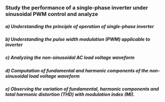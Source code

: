 ### Study the performance of a single-phase inverter under sinusoidal PWM control and analyze

##### a) Understanding the principle of operation of single-phase inverter

##### b) Understanding the pulse width modulation (PWM) applicable to inverter

##### c) Analyzing the non-sinusoidal AC load voltage waveform

##### d) Computation of fundamental and harmonic components of the non-sinusoidal load voltage waveform

##### e) Observing the variation of fundamental, harmonic components and total harmonic distortion (THD) with modulation index (MI).
